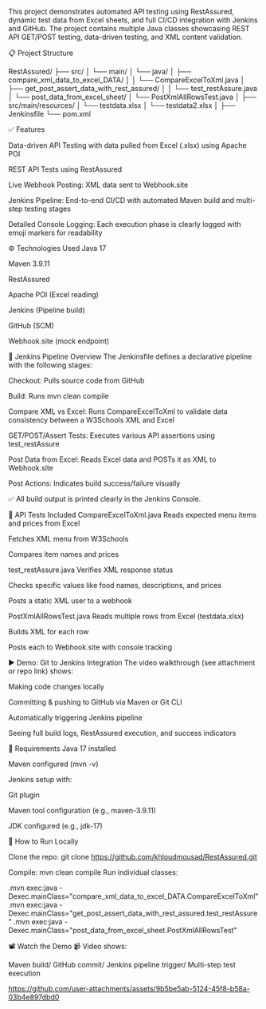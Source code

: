 This project demonstrates automated API testing using RestAssured, dynamic test data from Excel sheets, and full CI/CD integration with Jenkins and GitHub. The project contains multiple Java classes showcasing REST API GET/POST testing, data-driven testing, and XML content validation.

📋 Project Structure

RestAssured/
├── src/
│   └── main/
│       └── java/
│           ├── compare_xml_data_to_excel_DATA/
│           │   └── CompareExcelToXml.java
│           ├── get_post_assert_data_with_rest_assured/
│           │   └── test_restAssure.java
│           └── post_data_from_excel_sheet/
│               └── PostXmlAllRowsTest.java
│
├── src/main/resources/
│   └── testdata.xlsx
│   └── testdata2.xlsx
│
├── Jenkinsfile
└── pom.xml


✅ Features

Data-driven API Testing with data pulled from Excel (.xlsx) using Apache POI

REST API Tests using RestAssured

Live Webhook Posting: XML data sent to Webhook.site

Jenkins Pipeline: End-to-end CI/CD with automated Maven build and multi-step testing stages

Detailed Console Logging: Each execution phase is clearly logged with emoji markers for readability



⚙️ Technologies Used
Java 17

Maven 3.9.11

RestAssured

Apache POI (Excel reading)

Jenkins (Pipeline build)

GitHub (SCM)

Webhook.site (mock endpoint)

🚦 Jenkins Pipeline Overview
The Jenkinsfile defines a declarative pipeline with the following stages:

Checkout: Pulls source code from GitHub

Build: Runs mvn clean compile

Compare XML vs Excel: Runs CompareExcelToXml to validate data consistency between a W3Schools XML and Excel

GET/POST/Assert Tests: Executes various API assertions using test_restAssure

Post Data from Excel: Reads Excel data and POSTs it as XML to Webhook.site

Post Actions: Indicates build success/failure visually

✅ All build output is printed clearly in the Jenkins Console.

🧪 API Tests Included
CompareExcelToXml.java
Reads expected menu items and prices from Excel

Fetches XML menu from W3Schools

Compares item names and prices

test_restAssure.java
Verifies XML response status

Checks specific values like food names, descriptions, and prices

Posts a static XML user to a webhook

PostXmlAllRowsTest.java
Reads multiple rows from Excel (testdata.xlsx)

Builds XML for each row

Posts each to Webhook.site with console tracking

▶️ Demo: Git to Jenkins Integration
The video walkthrough (see attachment or repo link) shows:

Making code changes locally

Committing & pushing to GitHub via Maven or Git CLI

Automatically triggering Jenkins pipeline

Seeing full build logs, RestAssured execution, and success indicators

🔧 Requirements
Java 17 installed

Maven configured (mvn -v)

Jenkins setup with:

Git plugin

Maven tool configuration (e.g., maven-3.9.11)

JDK configured (e.g., jdk-17)

🚀 How to Run Locally

Clone the repo:
git clone https://github.com/khloudmousad/RestAssured.git


Compile:
mvn clean compile
Run individual classes:

.mvn exec:java -Dexec.mainClass="compare_xml_data_to_excel_DATA.CompareExcelToXml"
.mvn exec:java -Dexec.mainClass="get_post_assert_data_with_rest_assured.test_restAssure"
.mvn exec:java -Dexec.mainClass="post_data_from_excel_sheet.PostXmlAllRowsTest"


📽️ Watch the Demo
📹 Video shows:

Maven build/
GitHub commit/
Jenkins pipeline trigger/
Multi-step test execution

https://github.com/user-attachments/assets/9b5be5ab-5124-45f8-b58a-03b4e897dbd0



